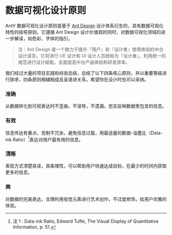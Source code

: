 <!--
index: 0
title: 设计原则
-->

# 数据可视化设计原则

AntV 数据可视化设计原则是基于 [Ant Design](https://ant.design/docs/spec/introduce-cn) 设计体系衍生的，具有数据可视化特性的指导原则。它遵循 Ant Design 设计价值观的同时，对数据可视化领域的进一步解读，如色彩、字体的指引。

> 注：Ant Design 是一个致力于提升『用户』和『设计者』使用体验的中台设计语言。它将进行 UE 设计和 UI 设计人员统称为『设计者』，利用统一的规范进行设计赋能，全面提高中台产品体验和研发效率。

  
我们经过大量的项目实践和经验总结，总结了以下四条核心原则，并以重要等级进行排序，四条原则相辅相成且呈递进关系，希望你在设计时也可以采纳。

### **准确**
从数据转化到可视表达时不歪曲，不误导，不遗漏，忠实反映数据里包含的信息。

### **有效**
信息传达有重点，克制不冗余，避免信息过载，用最适量的数据-油墨比（Data-ink Ratio）[^footnote1]表达对用户最有用的信息。

### **清晰**
表现方式清楚易读，具条理性，可以帮助用户快速达成目标，在最少的时间内获取更多的信息。

### **美**
对数据的完美表达，合理利用视觉元素进行艺术创作，不过度修饰，给用户优雅的体验。

[^footnote1]: 注 1 : Data-ink Ratio, Edward Tufte, The Visual Display of Quantitative Information, p. 51.
